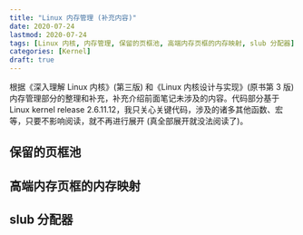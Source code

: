 ```yaml
---
title: "Linux 内存管理 (补充内容)"
date: 2020-07-24
lastmod: 2020-07-24
tags: [Linux 内核, 内存管理, 保留的页框池, 高端内存页框的内存映射, slub 分配器]
categories: [Kernel]
draft: true
---
```


根据《深入理解 Linux 内核》(第三版) 和《Linux 内核设计与实现》(原书第 3 版) 内存管理部分的整理和补充，补充介绍前面笔记未涉及的内容。代码部分基于 Linux kernel release 2.6.11.12，我只关心关键代码，涉及的诸多其他函数、宏等，只要不影响阅读，就不再进行展开 (真全部展开就没法阅读了)。

<!--more-->

## 保留的页框池

## 高端内存页框的内存映射

## slub 分配器
